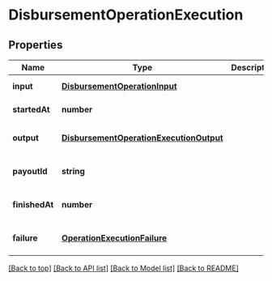 # DisbursementOperationExecution

## Properties

|Name | Type | Description | Notes|
|------------ | ------------- | ------------- | -------------|
|**input** | [**DisbursementOperationInput**](DisbursementOperationInput.md) |  | [default to undefined]|
|**startedAt** | **number** |  | [default to undefined]|
|**output** | [**DisbursementOperationExecutionOutput**](DisbursementOperationExecutionOutput.md) |  | [optional] [default to undefined]|
|**payoutId** | **string** |  | [optional] [default to undefined]|
|**finishedAt** | **number** |  | [optional] [default to undefined]|
|**failure** | [**OperationExecutionFailure**](OperationExecutionFailure.md) |  | [optional] [default to undefined]|




[[Back to top]](#) [[Back to API list]](../../README.md#documentation-for-api-endpoints) [[Back to Model list]](../../README.md#documentation-for-models) [[Back to README]](../../README.md)
